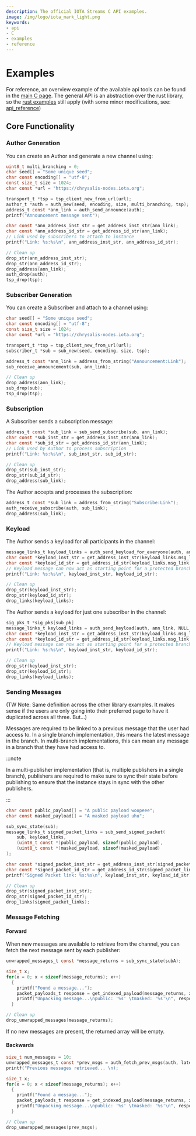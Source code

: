 ```yaml
---
description: The official IOTA Streams C API examples.
image: /img/logo/iota_mark_light.png
keywords:
- api
- C
- examples
- reference
---
```

# Examples

For reference, an overview example of the available api tools can be found in the [main C page](../../../../bindings/c/main.c). The general API is an abstraction over the rust library, so the [rust examples](../rust/examples.md) still apply (with some minor modifications, see: [api_reference](api_reference.md))

## Core Functionality

### Author Generation

You can create an Author and generate a new channel using:

```c
uint8_t multi_branching = 0;
char seed[] = "Some unique seed";
char const encoding[] = "utf-8";
const size_t size = 1024;
char const *url = "https://chrysalis-nodes.iota.org";

transport_t *tsp = tsp_client_new_from_url(url);
author_t *auth = auth_new(seed, encoding, size, multi_branching, tsp);
address_t const *ann_link = auth_send_announce(auth);
printf("Announcement message sent");

char const *ann_address_inst_str = get_address_inst_str(ann_link);
char const *ann_address_id_str = get_address_id_str(ann_link);
// Link used by subscribers to attach to instance
printf("Link: %s:%s\n", ann_address_inst_str, ann_address_id_str);

// Clean up
drop_str(ann_address_inst_str);
drop_str(ann_address_id_str);
drop_address(ann_link);
auth_drop(auth);
tsp_drop(tsp);
```

### Subscriber Generation

You can create a Subscriber and attach to a channel using:

```c
char seed[] = "Some unique seed";
char const encoding[] = "utf-8";
const size_t size = 1024;
char const *url = "https://chrysalis-nodes.iota.org";

transport_t *tsp = tsp_client_new_from_url(url);
subscriber_t *sub = sub_new(seed, encoding, size, tsp);

address_t const *ann_link = address_from_string("Announcement:Link");
sub_receive_announcement(sub, ann_link);

// Clean up
drop_address(ann_link);
sub_drop(sub);
tsp_drop(tsp);
```

### Subscription

A Subscriber sends a subscription message:

```c
address_t const *sub_link = sub_send_subscribe(sub, ann_link);
char const *sub_inst_str = get_address_inst_str(ann_link);
char const *sub_id_str = get_address_id_str(ann_link);
// Link used by Author to process subscription
printf("Link: %s:%s\n", sub_inst_str, sub_id_str);

// Clean up
drop_str(sub_inst_str);
drop_str(sub_id_str);
drop_address(sub_link);
```

The Author accepts and processes the subscription: 

```c
address_t const *sub_link = address_from_string("Subscribe:Link");
auth_receive_subscribe(auth, sub_link);
drop_address(sub_link);
```

### Keyload

The Author sends a keyload for all participants in the channel:

```c
message_links_t keyload_links = auth_send_keyload_for_everyone(auth, ann_link);
char const *keyload_inst_str = get_address_inst_str(keyload_links.msg_link);
char const *keyload_id_str = get_address_id_str(keyload_links.msg_link);
// Keyload message can now act as starting point for a protected branch
printf("Link: %s:%s\n", keyload_inst_str, keyload_id_str);

// Clean up
drop_str(keyload_inst_str);
drop_str(keyload_id_str);
drop_links(keyload_links);
```

The Author sends a keyload for just one subscriber in the channel:

```c
sig_pks_t *sig_pks[sub_pk]
message_links_t keyload_links = auth_send_keyload(auth, ann_link, NULL, sig_pks);
char const *keyload_inst_str = get_address_inst_str(keyload_links.msg_link);
char const *keyload_id_str = get_address_id_str(keyload_links.msg_link);
// Keyload message can now act as starting point for a protected branch
printf("Link: %s:%s\n", keyload_inst_str, keyload_id_str);

// Clean up
drop_str(keyload_inst_str);
drop_str(keyload_id_str);
drop_links(keyload_links);
```

### Sending Messages

(TW Note: Same definition across the other library examples. It makes sense if the users are only going into their preferred page to have it duplicated across all three. But...)

Messages are required to be linked to a previous message that the user had access to. In a single branch implementation, this means the latest message in the branch. In multi-branch implementations, this can mean any message in a branch that they have had access to.

:::note 

In a multi-publisher implementation (that is, multiple publishers in a single branch),
publishers are required to make sure to sync their state before publishing to ensure 
that the instance stays in sync with the other publishers.

:::

```c
char const public_payload[] = "A public payload woopeee";
char const masked_payload[] = "A masked payload uhu";

sub_sync_state(sub);
message_links_t signed_packet_links = sub_send_signed_packet(
    sub, keyload_links,
    (uint8_t const *)public_payload, sizeof(public_payload),
    (uint8_t const *)masked_payload, sizeof(masked_payload)
);

char const *signed_packet_inst_str = get_address_inst_str(signed_packet_links.msg_link);
char const *signed_packet_id_str = get_address_id_str(signed_packet_links.msg_link);
printf("Signed Packet link: %s:%s\n", keyload_inst_str, keyload_id_str);

// Clean up
drop_str(signed_packet_inst_str);
drop_str(signed_packet_id_str);
drop_links(signed_packet_links);
```

### Message Fetching 
#### Forward

When new messages are available to retrieve from the channel, you can fetch the next message sent by each publisher:
```c
unwrapped_messages_t const *message_returns = sub_sync_state(subA);

size_t x;
for(x = 0; x < sizeof(message_returns); x++)
  {
    printf("Found a message...");
    packet_payloads_t response = get_indexed_payload(message_returns, x);
    printf("Unpacking message...\npublic: '%s' \tmasked: '%s'\n", response.public_payload.ptr, response.masked_payload.ptr);
  }

// Clean up
drop_unwrapped_messages(message_returns);
```

If no new messages are present, the returned array will be empty.

#### Backwards  

```c
size_t num_messages = 10;
unwrapped_messages_t const *prev_msgs = auth_fetch_prev_msgs(auth, latest_msg_link, num_messages);
printf("Previous messages retrieved... \n);

size_t x;
for(x = 0; x < sizeof(message_returns); x++)
  {
    printf("Found a message...");
    packet_payloads_t response = get_indexed_payload(message_returns, x);
    printf("Unpacking message...\npublic: '%s' \tmasked: '%s'\n", response.public_payload.ptr, response.masked_payload.ptr);
  }

// Clean up
drop_unwrapped_messages(prev_msgs);
```
